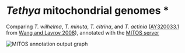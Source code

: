 # *Tethya* mitochondrial genomes *
Comparing *T. wilhelma*, *T. minuta*, *T. citrina*, and *T. actinia* ([AY320033.1](https://www.ncbi.nlm.nih.gov/nuccore/AY320033.1) from [Wang and Lavrov 2008](https://journals.plos.org/plosone/article?id=10.1371/journal.pone.0002723)), annotated with the [MITOS server](http://mitos2.bioinf.uni-leipzig.de/index.py)

![MITOS annotation output graph](https://github.com/PalMuc/Tethya_wilhelma_genome/blob/main/04-mitochondria/figures/MITOS_output_graph.png)

